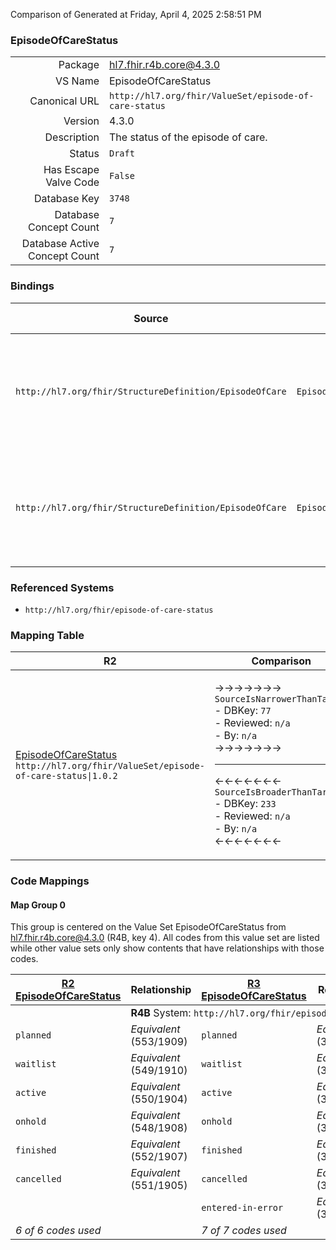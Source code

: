 Comparison of 
Generated at Friday, April 4, 2025 2:58:51 PM

### EpisodeOfCareStatus

|      |     |
| ---: | --- |
| Package | hl7.fhir.r4b.core@4.3.0 |
| VS Name | EpisodeOfCareStatus |
| Canonical URL | `http://hl7.org/fhir/ValueSet/episode-of-care-status` |
| Version | 4.3.0 |
| Description | The status of the episode of care. |
| Status | `Draft` |
| Has Escape Valve Code | `False` |
| Database Key | `3748` |
| Database Concept Count | `7` |
| Database Active Concept Count | `7` |
### Bindings

| Source | Element | Binding | Strength | Element Short |
| ------ | ------- | ------- | -------- | ------------- |
| `http://hl7.org/fhir/StructureDefinition/EpisodeOfCare` | `EpisodeOfCare.status` | `http://hl7.org/fhir/ValueSet/episode-of-care-status\|4.3.0` | `Required` | planned \| waitlist \| active \| onhold \| finished \| cancelled \| entered-in-error |
| `http://hl7.org/fhir/StructureDefinition/EpisodeOfCare` | `EpisodeOfCare.statusHistory.status` | `http://hl7.org/fhir/ValueSet/episode-of-care-status\|4.3.0` | `Required` | planned \| waitlist \| active \| onhold \| finished \| cancelled \| entered-in-error |

### Referenced Systems

* `http://hl7.org/fhir/episode-of-care-status`
### Mapping Table

| R2 | Comparison | R3 | Comparison | R4 | Comparison | R4B | Comparison | R5
| --- | --- | --- | --- | --- | --- | --- | --- | ---
| [EpisodeOfCareStatus](/docs/R2/ValueSets/EpisodeOfCareStatus.md)<br/> `http://hl7.org/fhir/ValueSet/episode-of-care-status\|1.0.2` | →→→→→→→<br/>`SourceIsNarrowerThanTarget`<br/>- DBKey: `77`<br/>- Reviewed: `n/a`<br/>- By: `n/a`<br/>→→→→→→→<hr/>←←←←←←←<br/>`SourceIsBroaderThanTarget`<br/>- DBKey: `233`<br/>- Reviewed: `n/a`<br/>- By: `n/a`<br/>←←←←←←←| [EpisodeOfCareStatus](/docs/R3/ValueSets/EpisodeOfCareStatus.md)<br/> `http://hl7.org/fhir/ValueSet/episode-of-care-status\|3.0.2` | →→→→→→→<br/>`Equivalent`<br/>- DBKey: `416`<br/>- Reviewed: `n/a`<br/>- By: `n/a`<br/>→→→→→→→<hr/>←←←←←←←<br/>`Equivalent`<br/>- DBKey: `638`<br/>- Reviewed: `n/a`<br/>- By: `n/a`<br/>←←←←←←←| [EpisodeOfCareStatus](/docs/R4/ValueSets/EpisodeOfCareStatus.md)<br/> `http://hl7.org/fhir/ValueSet/episode-of-care-status\|4.0.1` | →→→→→→→<br/>`Equivalent`<br/>- DBKey: `1495`<br/>- Reviewed: `n/a`<br/>- By: `n/a`<br/>→→→→→→→<hr/>←←←←←←←<br/>`Equivalent`<br/>- DBKey: `1496`<br/>- Reviewed: `n/a`<br/>- By: `n/a`<br/>←←←←←←←| [EpisodeOfCareStatus](/docs/R4B/ValueSets/EpisodeOfCareStatus.md)<br/> `http://hl7.org/fhir/ValueSet/episode-of-care-status\|4.3.0` | →→→→→→→<br/>`Equivalent`<br/>- DBKey: `877`<br/>- Reviewed: `n/a`<br/>- By: `n/a`<br/>→→→→→→→<hr/>←←←←←←←<br/>`Equivalent`<br/>- DBKey: `1138`<br/>- Reviewed: `n/a`<br/>- By: `n/a`<br/>←←←←←←←| [EpisodeOfCareStatus](/docs/R5/ValueSets/EpisodeOfCareStatus.md)<br/> `http://hl7.org/fhir/ValueSet/episode-of-care-status\|5.0.0` 

### Code Mappings


#### Map Group 0

This group is centered on the Value Set EpisodeOfCareStatus from hl7.fhir.r4b.core@4.3.0 (R4B, key 4).
All codes from this value set are listed while other value sets only show contents that have relationships with those codes.

| [R2 EpisodeOfCareStatus](/docs/R2/ValueSets/EpisodeOfCareStatus.md)| Relationship | [R3 EpisodeOfCareStatus](/docs/R3/ValueSets/EpisodeOfCareStatus.md)| Relationship | [R4 EpisodeOfCareStatus](/docs/R4/ValueSets/EpisodeOfCareStatus.md)| Relationship | R4B EpisodeOfCareStatus| Relationship | [R5 EpisodeOfCareStatus](/docs/R5/ValueSets/EpisodeOfCareStatus.md)
| --- | --- | --- | --- | --- | --- | --- | --- | ---
| <td colspan="8">**R4B** System: `http://hl7.org/fhir/episode-of-care-status`
| `planned`| _Equivalent_ <br/>(553/1909)| `planned`| _Equivalent_ <br/>(3700/5985)| `planned`| _Equivalent_ <br/>(15882/15883)| **`planned`**| _Equivalent_ <br/>(8062/10367)| `planned`
| `waitlist`| _Equivalent_ <br/>(549/1910)| `waitlist`| _Equivalent_ <br/>(3696/5981)| `waitlist`| _Equivalent_ <br/>(15884/15885)| **`waitlist`**| _Equivalent_ <br/>(8058/10363)| `waitlist`
| `active`| _Equivalent_ <br/>(550/1904)| `active`| _Equivalent_ <br/>(3697/5982)| `active`| _Equivalent_ <br/>(15886/15887)| **`active`**| _Equivalent_ <br/>(8059/10364)| `active`
| `onhold`| _Equivalent_ <br/>(548/1908)| `onhold`| _Equivalent_ <br/>(3695/5980)| `onhold`| _Equivalent_ <br/>(15888/15889)| **`onhold`**| _Equivalent_ <br/>(8057/10362)| `onhold`
| `finished`| _Equivalent_ <br/>(552/1907)| `finished`| _Equivalent_ <br/>(3699/5984)| `finished`| _Equivalent_ <br/>(15890/15891)| **`finished`**| _Equivalent_ <br/>(8061/10366)| `finished`
| `cancelled`| _Equivalent_ <br/>(551/1905)| `cancelled`| _Equivalent_ <br/>(3698/5983)| `cancelled`| _Equivalent_ <br/>(15892/15893)| **`cancelled`**| _Equivalent_ <br/>(8060/10365)| `cancelled`
| | | `entered-in-error`| _Equivalent_ <br/>(3701/5986)| `entered-in-error`| _Equivalent_ <br/>(15894/15895)| **`entered-in-error`**| _Equivalent_ <br/>(8063/10368)| `entered-in-error`
| *6 of 6 codes used* | | *7 of 7 codes used* | | *7 of 7 codes used* | | *7 of 7 codes used* | | *7 of 7 codes used* 

